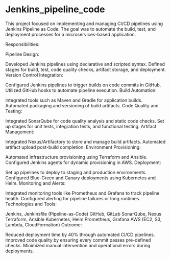 # Jenkins_pipeline_code

This project focused on implementing and managing CI/CD pipelines using Jenkins Pipeline as Code. The goal was to automate the build, test, and deployment processes for a microservices-based application.

Responsibilities:

Pipeline Design:

Developed Jenkins pipelines using declarative and scripted syntax.
Defined stages for build, test, code quality checks, artifact storage, and deployment.
Version Control Integration:

Configured Jenkins pipelines to trigger builds on code commits in GitHub.
Utilized GitHub hooks to automate pipeline execution.
Build Automation:

Integrated tools such as Maven and Gradle for application builds.
Automated packaging and versioning of build artifacts.
Code Quality and Testing:

Integrated SonarQube for code quality analysis and static code checks.
Set up stages for unit tests, integration tests, and functional testing.
Artifact Management:

Integrated Nexus/Artifactory to store and manage build artifacts.
Automated artifact upload post-build completion.
Environment Provisioning:

Automated infrastructure provisioning using Terraform and Ansible.
Configured Jenkins agents for dynamic provisioning in AWS.
Deployment:

Set up pipelines to deploy to staging and production environments.
Configured Blue-Green and Canary deployments using Kubernetes and Helm.
Monitoring and Alerts:

Integrated monitoring tools like Prometheus and Grafana to track pipeline health.
Configured alerting for pipeline failures or long runtimes.
Technologies and Tools:

Jenkins, Jenkinsfile (Pipeline-as-Code)
GitHub, GitLab
SonarQube, Nexus
Terraform, Ansible
Kubernetes, Helm
Prometheus, Grafana
AWS (EC2, S3, Lambda, CloudFormation)
Outcome:

Reduced deployment time by 40% through automated CI/CD pipelines.
Improved code quality by ensuring every commit passes pre-defined checks.
Minimized manual intervention and operational errors during deployments.
